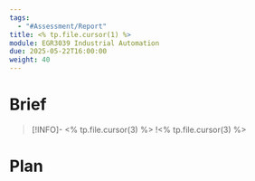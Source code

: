 ```yaml
---
tags:
  - "#Assessment/Report"
title: <% tp.file.cursor(1) %>
module: EGR3039 Industrial Automation
due: 2025-05-22T16:00:00
weight: 40
---
```


# Brief

> [!INFO]- <% tp.file.cursor(3) %>
> !<% tp.file.cursor(3) %>

# Plan

